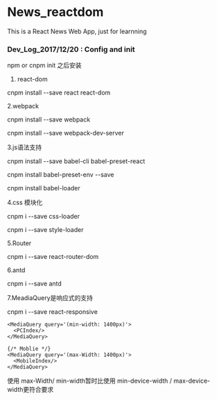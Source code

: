 # News_reactdom
This is a React News Web App, just for learnning

### Dev_Log_2017/12/20 : Config and init
npm or cnpm init 之后安装

1. react-dom

cnpm install --save react react-dom

2.webpack

cnpm install --save webpack

cnpm install --save webpack-dev-server

3.js语法支持

cnpm install --save babel-cli babel-preset-react

cnpm install babel-preset-env --save

cnpm install babel-loader

4.css 模块化

cnpm i --save css-loader

cnpm i --save style-loader

5.Router

cnpm i --save react-router-dom

6.antd

cnpm i --save antd

7.MeadiaQuery是响应式的支持

cnpm i --save react-responsive
```
<MediaQuery query='(min-width: 1400px)'>
  <PCIndex/>
</MediaQuery>

{/* Moblie */}
<MediaQuery query='(max-Width: 1400px)'>
  <MobileIndex/>
</MediaQuery>

```

使用 max-Width/ min-width暂时比使用 min-device-width / max-device-width更符合要求
